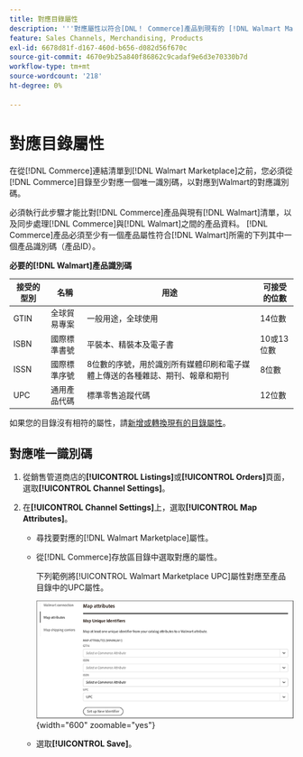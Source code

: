 ```yaml
---
title: 對應目錄屬性
description: '''對應屬性以符合[DNL！ Commerce]產品到現有的 [!DNL Walmart Marketplace] 清單，並在 [!DNL Channel Manager] 和 [!DNL Walmart]之間同步資料。'
feature: Sales Channels, Merchandising, Products
exl-id: 6678d81f-d167-460d-b656-d082d56f670c
source-git-commit: 4670e9b25a840f86862c9cadaf9e6d3e70330b7d
workflow-type: tm+mt
source-wordcount: '218'
ht-degree: 0%

---
```


# 對應目錄屬性

在從[!DNL Commerce]連結清單到[!DNL Walmart Marketplace]之前，您必須從[!DNL Commerce]目錄至少對應一個唯一識別碼，以對應到Walmart的對應識別碼。

必須執行此步驟才能比對[!DNL Commerce]產品與現有[!DNL Walmart]清單，以及同步處理[!DNL Commerce]與[!DNL Walmart]之間的產品資料。 [!DNL Commerce]產品必須至少有一個產品屬性符合[!DNL Walmart]所需的下列其中一個產品識別碼（產品ID）。

**必要的[!DNL Walmart]產品識別碼**

| **接受的型別** | **名稱** | **用途** | **可接受的位數** |
|-------------------|--------------------------------------|--------------------------------------------------------------------------------------------------------------------------------------------------|-----------------------|
| GTIN | 全球貿易專案 | 一般用途，全球使用 | 14位數 |
| ISBN | 國際標準書號 | 平裝本、精裝本及電子書 | 10或13位數 |
| ISSN | 國際標準序號 | 8位數的序號，用於識別所有媒體印刷和電子媒體上傳送的各種雜誌、期刊、報章和期刊 | 8位數 |
| UPC | 通用產品代碼 | 標準零售追蹤代碼 | 12位數 |

如果您的目錄沒有相符的屬性，請[新增或轉換現有的目錄屬性](https://experienceleague.adobe.com/docs/commerce-admin/catalog/product-attributes/product-attributes.html)。

## 對應唯一識別碼

1. 從銷售管道商店的&#x200B;**[!UICONTROL Listings]**&#x200B;或&#x200B;**[!UICONTROL Orders]**&#x200B;頁面，選取&#x200B;**[!UICONTROL Channel Settings]**。

1. 在&#x200B;**[!UICONTROL Channel Settings]**&#x200B;上，選取&#x200B;**[!UICONTROL Map Attributes]**。

   - 尋找要對應的[!DNL Walmart Marketplace]屬性。

   - 從[!DNL Commerce]存放區目錄中選取對應的屬性。

     下列範例將[!UICONTROL Walmart Marketplace UPC]屬性對應至產品目錄中的UPC屬性。

     ![對應產品符合條件的屬性](assets/products-map-attributes-for-match.png){width="600" zoomable="yes"}

   - 選取&#x200B;**[!UICONTROL Save]**。
